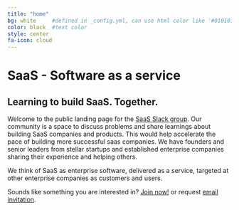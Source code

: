 ```yaml
---
title: "home"
bg: white     #defined in _config.yml, can use html color like '#010101'
color: black  #text color
style: center
fa-icon: cloud
---
```


# SaaS - Software as a service
## Learning to build SaaS. Together.

Welcome to the public landing page for the <a href="https://launchpass.com/all-about-saas">SaaS Slack group</a>. 
Our community is a space to discuss problems and share learnings about building SaaS companies and products.
This would help accelerate the pace of building  more successful saas companies. We have founders and senior
leaders from stellar startups and established enterprise companies sharing their experience and helping 
others.

We think of SaaS as enterprise software, delivered as a service, 
targeted at other enterprise companies as customers and users.

Sounds like something you are interested in? <a href="https://tinyurl.com/saas-community">Join now!</a> 
or  request <a href="https://launchpass.com/all-about-saas">email invitation</a>.